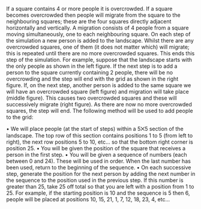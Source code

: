 If a square contains 4 or more people it is overcrowded. If a square becomes overcrowded then people will migrate from the square to the neighbouring squares; these are the four squares directly adjacent horizontally and vertically. A migration consists of 4 people from a square moving simultaneously, one to each neighbouring square. On each step of the simulation a new person is added to the landscape. Whilst there are any overcrowded squares, one of them (it does not matter which) will migrate; this is repeated until there are no more overcrowded squares. This ends this step of the simulation. For example, suppose that the landscape starts with the only people as shown in the left figure. If the next step is to add a person to the square currently containing 2 people, there will be no overcrowding and the step will end with the grid as shown in the right figure. If, on the next step, another person is added to the same square we will have an overcrowded square (left figure) and migration will take place (middle figure). This causes two overcrowded squares and these will successively migrate (right figure). As there are now no more overcrowded squares, the step will end. The following method will be used to add people to the grid:

• We will place people (at the start of steps) within a 5⨉5 section of the landscape. The top row of this section contains positions 1 to 5 (from left to right), the next row positions 5 to 10, etc... so that the bottom right corner is position 25. • You will be given the position of the square that receives a person in the first step. • You will be given a sequence of numbers (each between 0 and 24). These will be used in order. When the last number has been used, return to the beginning of the sequence. • On each successive step, generate the position for the next person by adding the next number in the sequence to the position used in the previous step. If this number is greater than 25, take 25 off total so that you are left with a position from 1 to 25. For example, if the starting position is 10 and the sequence is 5 then 6, people will be placed at positions 10, 15, 21, 1, 7, 12, 18, 23, 4, etc...
